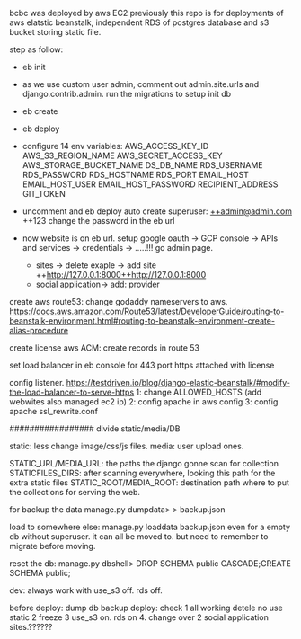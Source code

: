 bcbc was deployed by aws EC2 previously
this repo is for deployments of aws elatstic beanstalk, independent RDS of postgres database and s3 bucket storing static file.

step as follow:

- eb init

- as we use custom user admin,
  comment out admin.site.urls and django.contrib.admin. run the migrations to setup init db

- eb create
- eb deploy
- configure 14 env variables:
  AWS_ACCESS_KEY_ID
  AWS_S3_REGION_NAME
  AWS_SECRET_ACCESS_KEY
  AWS_STORAGE_BUCKET_NAME
  DS_DB_NAME
  RDS_USERNAME
  RDS_PASSWORD
  RDS_HOSTNAME
  RDS_PORT
  EMAIL_HOST
  EMAIL_HOST_USER
  EMAIL_HOST_PASSWORD
  RECIPIENT_ADDRESS
  GIT_TOKEN

- uncomment and eb deploy
  auto create superuser: ++admin@admin.com ++123
  change the password in the eb url

- now website is on eb url.
  setup google oauth -> GCP console -> APIs and services -> credentials -> .....!!!
  go admin page.
  - sites -> delete exaple -> add site ++http://127.0.0.1:8000++http://127.0.0.1:8000
  - social application-> add: provider

create aws route53: change godaddy nameservers to aws.  
https://docs.aws.amazon.com/Route53/latest/DeveloperGuide/routing-to-beanstalk-environment.html#routing-to-beanstalk-environment-create-alias-procedure

create license aws ACM: create records in route 53

set load balancer in eb console for 443 port https attached with license

config listener.
https://testdriven.io/blog/django-elastic-beanstalk/#modify-the-load-balancer-to-serve-https
1: change ALLOWED_HOSTS (add webwites also managed ec2 ip)
2: config apache in aws config
3: config apache ssl_rewrite.conf

#################
divide static/media/DB

static: less change image/css/js files.
media: user upload ones.

STATIC_URL/MEDIA_URL: the paths the django gonne scan for collection
STATICFILES_DIRS: after scanning everywhere, looking this path for the extra static files
STATIC_ROOT/MEDIA_ROOT: destination path where to put the collections for serving the web.

for backup the data
manage.py dumpdata> > backup.json

load to somewhere else:
manage.py loaddata backup.json
even for a empty db without superuser. it can all be moved to.
but need to remember to migrate before moving.

reset the db: manage.py dbshell> DROP SCHEMA public CASCADE;CREATE SCHEMA public;

dev: always work with use_s3 off. rds off.

before deploy: dump db backup
deploy:
check
1 all working detele no use static
2 freeze
3 use_s3 on. rds on 4. change over 2 social application sites.??????

